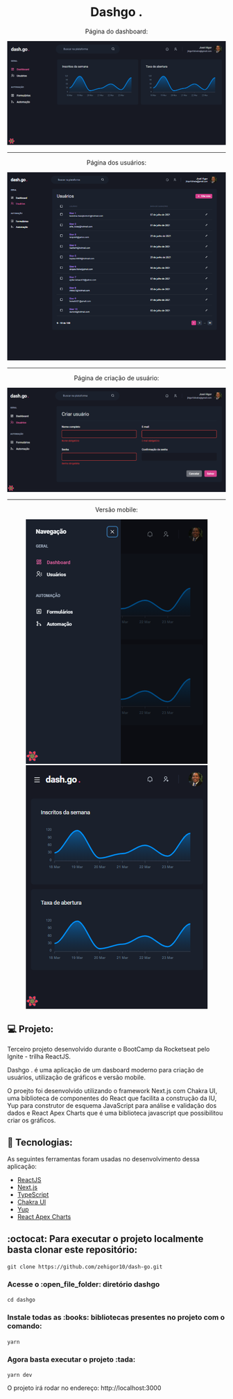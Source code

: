 
<h1 align="center"> Dashgo .</h1>

<p align="center"> Página do dashboard: </p>
<img src="src/assets/dashboard.png">

---

<p align="center"> Página dos usuários:</p>
<div align="center" text-align="center">
<img src="src/assets/users.png">
</div>

---

<p align="center"> Página de criação de usuário: </p>
<img src="src/assets/users-create.png">

---

<div align="center" text-align="center">
<p align="center"> Versão mobile:</p> 
<img src="src/assets/mobile-menu.png">
<img src="src/assets/mobile.png">
</div>

## 💻 Projeto:
Terceiro projeto desenvolvido durante o BootCamp da Rocketseat pelo Ignite - trilha ReactJS. 

Dashgo . é uma aplicação de um dasboard moderno para criação de usuários, utilização de gráficos e versão mobile.  

O proejto foi desenvolvido utilizando o framework Next.js com Chakra UI, uma biblioteca de componentes do React que facilita a construção da IU, 
Yup para construtor de esquema JavaScript para análise e validação dos dados e React Apex Charts que é uma biblioteca javascript que possibilitou criar os gráficos.

## 🚀 Tecnologias: 
<p>
  As seguintes ferramentas foram usadas no desenvolvimento dessa aplicação:
    <ul>
      <li><a href="https://pt-br.reactjs.org/">ReactJS</a></li>
      <li><a href="https://nextjs.org/">Next.js</a></li>
      <li><a href="https://www.typescriptlang.org/">TypeScript</a></li>
      <li><a href="https://chakra-ui.com/">Chakra UI</a></li>
      <li><a href="https://github.com/jquense/yup">Yup</a></li>
      <li><a href="https://apexcharts.com/docs/react-charts/">React Apex Charts</a></li>       
    </ul>
 </p>

## :octocat: Para executar o projeto localmente basta clonar este repositório: 

`git clone https://github.com/zehigor10/dash-go.git`

<h3> Acesse o :open_file_folder: diretório dashgo </h3>

`cd dashgo`

<h3> Instale todas as :books: bibliotecas presentes no projeto com o comando: </h3>

`yarn`

 <h3> Agora basta executar o projeto :tada: </h3>
 
 `yarn dev`
 
O projeto irá rodar no endereço: <a> http://localhost:3000 </a> 

